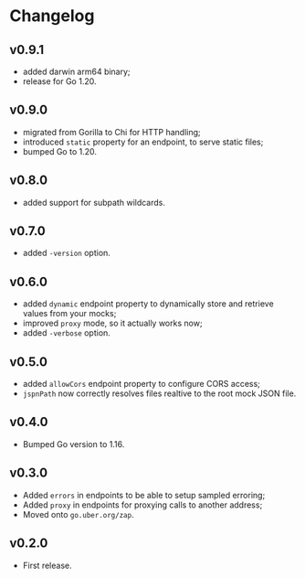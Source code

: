 # Changelog

## v0.9.1

- added darwin arm64 binary;
- release for Go 1.20.

## v0.9.0

- migrated from Gorilla to Chi for HTTP handling;
- introduced `static` property for an endpoint, to serve static files;
- bumped Go to 1.20.

## v0.8.0

- added support for subpath wildcards.

## v0.7.0

- added `-version` option.

## v0.6.0

- added `dynamic` endpoint property to dynamically store and retrieve values from your mocks;
- improved `proxy` mode, so it actually works now;
- added `-verbose` option.

## v0.5.0

- added `allowCors` endpoint property to configure CORS access;
- `jspnPath` now correctly resolves files realtive to the root mock JSON file.

## v0.4.0

- Bumped Go version to 1.16.

## v0.3.0

 - Added `errors` in endpoints to be able to setup sampled erroring;
 - Added `proxy` in endpoints for proxying calls to another address;
 - Moved onto `go.uber.org/zap`.

## v0.2.0

 - First release.